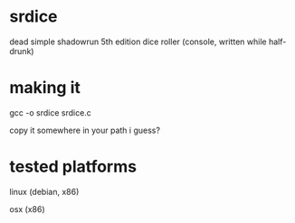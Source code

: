 # srdice
dead simple shadowrun 5th edition dice roller (console, written while half-drunk)

# making it

gcc -o srdice srdice.c

copy it somewhere in your path i guess?

# tested platforms

linux (debian, x86)

osx (x86)
